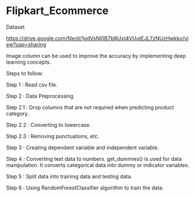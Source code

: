 # Flipkart_Ecommerce

Dataset

https://drive.google.com/file/d/1gdVsNI0B7bWJxt4VUutEJL7zNUzHwkko/view?usp=sharing

Image column can be used to improve the accuracy by implementing deep learning concepts.

Steps to follow:

Step 1 : Read csv file.

Step 2 : Data Preprocessing

Step 2.1 : Drop columns that are not required when predicting product category.

Step 2.2 : Converting to lowercase.

Step 2.3 : Removing punctuations, etc.

Step 3 : Creating dependent variable and independent variable.

Step 4 : Converting text data to numbers.
         get_dummies() is used for data manipulation. It converts categorical data into dummy or indicator variables.
         
Step 5 : Split data into training data and testing data.

Step 6 : Using RandomForestClassifier algorithm to train the data.


